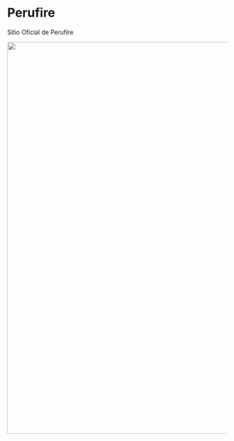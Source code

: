 # Perufire
Sitio Oficial de Perufire
 <p align="center"> <img src="img/perufire.png" width="900"/></p>
